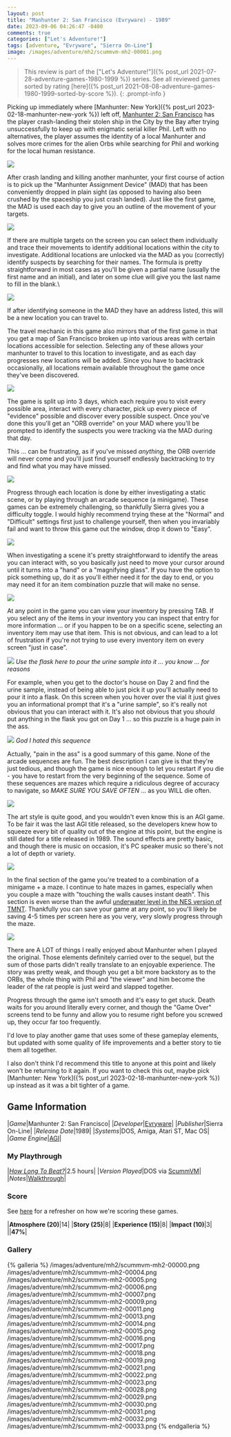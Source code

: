 ```yaml
---
layout: post
title: "Manhunter 2: San Francisco (Evryware) - 1989"
date: 2023-09-06 04:26:47 -0400
comments: true
categories: ["Let's Adventure!"]
tags: [adventure, "Evryware", "Sierra On-Line"]
image: /images/adventure/mh2/scummvm-mh2-00001.png
---
```

> This review is part of the ["Let's Adventure!"]({% post_url 2021-07-28-adventure-games-1980-1999 %}) series. See all reviewed games sorted by rating [here]({% post_url 2021-08-08-adventure-games-1980-1999-sorted-by-score %}).
{: .prompt-info }

Picking up immediately where [Manhunter: New York]({% post_url 2023-02-18-manhunter-new-york %}) left off, [Manhunter 2: San Francisco](https://en.wikipedia.org/wiki/Manhunter_2:_San_Francisco) has the player crash-landing their stolen ship in the City by the Bay after trying unsuccessfully to keep up with enigmatic serial killer Phil. Left with no alternatives, the player assumes the identity of a local Manhunter and solves more crimes for the alien Orbs while searching for Phil and working for the local human resistance.

![](/images/adventure/mh2/scummvm-mh2-00002.png)

After crash landing and killing another manhunter, your first course of action is to pick up the "Manhunter Assignment Device" (MAD) that has been conveniently dropped in plain sight (as opposed to having also been crushed by the spaceship you just crash landed). Just like the first game, the MAD is used each day to give you an outline of the movement of your targets.

![](/images/adventure/mh2/scummvm-mh2-00003.png)

If there are multiple targets on the screen you can select them individually and trace their movements to identify additional locations within the city to investigate. Additional locations are unlocked via the MAD as you (correctly) identify suspects by searching for their names. The formula is pretty straightforward in most cases as you'll be given a partial name (usually the first name and an initial), and later on some clue will give you the last name to fill in the blank.\

![](/images/adventure/mh2/scummvm-mh2-00020.png)

If after identifying someone in the MAD they have an address listed, this will be a new location you can travel to.

The travel mechanic in this game also mirrors that of the first game in that you get a map of San Francisco broken up into various areas with certain locations accessible for selection. Selecting any of these allows your manhunter to travel to this location to investigate, and as each day progresses new locations will be added. Since you have to backtrack occasionally, all locations remain available throughout the game once they've been discovered.

![](/images/adventure/mh2/scummvm-mh2-00012.png)

The game is split up into 3 days, which each require you to visit every possible area, interact with every character, pick up every piece of "evidence" possible and discover every possible suspect. Once you've done this you'll get an "ORB override" on your MAD where you'll be prompted to identify the suspects you were tracking via the MAD during that day.

This ... can be frustrating, as if you've missed _anything_, the ORB override will never come and you'll just find yourself endlessly backtracking to try and find what you may have missed.

![](/images/adventure/mh2/scummvm-mh2-00008.png)

Progress through each location is done by either investigating a static scene, or by playing through an arcade sequence (a minigame). These games can be extremely challenging, so thankfully Sierra gives you a difficulty toggle. I would highly recommend trying these at the "Normal" and "Difficult" settings first just to challenge yourself, then when you invariably fail and want to throw this game out the window, drop it down to "Easy".

![](/images/adventure/mh2/scummvm-mh2-00010.png)

When investigating a scene it's pretty straightforward to identify the areas you can interact with, so you basically just need to move your cursor around until it turns into a "hand" or a "magnifying glass". If you have the option to pick something up, do it as you'll either need it for the day to end, or you may need it for an item combination puzzle that will make no sense.

![](/images/adventure/mh2/scummvm-mh2-00027.png)

At any point in the game you can view your inventory by pressing TAB. If you select any of the items in your inventory you can inspect that entry for more information ... or if you happen to be on a specific scene, selecting an inventory item may use that item. This is not obvious, and can lead to a lot of frustration if you're not trying to use every inventory item on every screen "just in case".

![](/images/adventure/mh2/scummvm-mh2-00024.png)
_Use the flask here to pour the urine sample into it ... you know ... for reasons_

For example, when you get to the doctor's house on Day 2 and find the urine sample, instead of being able to just pick it up you'll actually need to pour it into a flask. On this screen when you hover over the vial it just gives you an informational prompt that it's a "urine sample", so it's really not obvious that you can interact with it. It's also not obvious that you _should_ put anything in the flask you got on Day 1 ... so this puzzle is a huge pain in the ass.

![](/images/adventure/mh2/scummvm-mh2-00026.png)
_God I hated this sequence_

Actually, "pain in the ass" is a good summary of this game. None of the arcade sequences are fun. The best description I can give is that they're just tedious, and though the game is nice enough to let you restart if you die - you have to restart from the very beginning of the sequence. Some of these sequences are mazes which require a ridiculous degree of accuracy to navigate, so _MAKE SURE YOU SAVE OFTEN_ ... as you WILL die often.

![](/images/adventure/mh2/scummvm-mh2-00025.png)

The art style is quite good, and you wouldn't even know this is an AGI game. To be fair it was the last AGI title released, so the developers knew how to squeeze every bit of quality out of the engine at this point, but the engine is still dated for a title released in 1989. The sound effects are pretty basic, and though there is music on occasion, it's PC speaker music so there's not a lot of depth or variety.

![](/images/adventure/mh2/scummvm-mh2-00034.png)

In the final section of the game you're treated to a combination of a minigame + a maze. I continue to hate mazes in games, especially when you couple a maze with "touching the walls causes instant death". This section is even worse than the awful [underwater level in the NES version of TMNT](https://screenrant.com/teenage-mutant-ninja-turtles-dam-level-co-creator/). Thankfully you can save your game at any point, so you'll likely be saving 4-5 times per screen here as you very, very slowly progress through the maze.

![](/images/adventure/mh2/scummvm-mh2-00035.png)

There are A LOT of things I really enjoyed about Manhunter when I played the original. Those elements definitely carried over to the sequel, but the sum of those parts didn't really translate to an enjoyable experience. The story was pretty weak, and though you get a bit more backstory as to the ORBs, the whole thing with Phil and "the viewer" and him become the leader of the rat people is just weird and slapped together.

Progress through the game isn't smooth and it's easy to get stuck. Death waits for you around literally every corner, and though the "Game Over" screens tend to be funny and allow you to resume right before you screwed up, they occur far too frequently.

I'd love to play another game that uses some of these gameplay elements, but updated with some quality of life improvements and a better story to tie them all together.

I also don't think I'd recommend this title to anyone at this point and likely won't be returning to it again. If you want to check this out, maybe pick [Manhunter: New York]({% post_url 2023-02-18-manhunter-new-york %}) up instead as it was a bit tighter of a game.

## Game Information

|*Game*|Manhunter 2: San Francisco|
|*Developer*|[Evryware](https://en.wikipedia.org/wiki/Evryware)|
|*Publisher*|Sierra On-Line|
|*Release Date*|1989|
|*Systems*|DOS, Amiga, Atari ST, Mac OS|
|*Game Engine*|[AGI](https://wiki.scummvm.org/index.php/SCI)|

### My Playthrough

|[*How Long To Beat?*](https://howlongtobeat.com/game/23176)|2.5 hours|
|*Version Played*|DOS via [ScummVM](https://www.scummvm.org/)|
|*Notes*|[Walkthrough](https://www.walkthroughking.com/text/manhunter2.aspx)|

### Score

See [here](https://www.alexbevi.com/blog/2021/07/28/adventure-games-1980-1999/#scoring) for a refresher on how we're scoring these games.

|**Atmosphere (20)**|14|
|**Story (25)**|8|
|**Experience (15)**|8|
|**Impact (10)**|3|
||**47%**|

### Gallery

{% galleria %}
/images/adventure/mh2/scummvm-mh2-00000.png
/images/adventure/mh2/scummvm-mh2-00004.png
/images/adventure/mh2/scummvm-mh2-00005.png
/images/adventure/mh2/scummvm-mh2-00006.png
/images/adventure/mh2/scummvm-mh2-00007.png
/images/adventure/mh2/scummvm-mh2-00009.png
/images/adventure/mh2/scummvm-mh2-00011.png
/images/adventure/mh2/scummvm-mh2-00013.png
/images/adventure/mh2/scummvm-mh2-00014.png
/images/adventure/mh2/scummvm-mh2-00015.png
/images/adventure/mh2/scummvm-mh2-00016.png
/images/adventure/mh2/scummvm-mh2-00017.png
/images/adventure/mh2/scummvm-mh2-00018.png
/images/adventure/mh2/scummvm-mh2-00019.png
/images/adventure/mh2/scummvm-mh2-00021.png
/images/adventure/mh2/scummvm-mh2-00022.png
/images/adventure/mh2/scummvm-mh2-00023.png
/images/adventure/mh2/scummvm-mh2-00028.png
/images/adventure/mh2/scummvm-mh2-00029.png
/images/adventure/mh2/scummvm-mh2-00030.png
/images/adventure/mh2/scummvm-mh2-00031.png
/images/adventure/mh2/scummvm-mh2-00032.png
/images/adventure/mh2/scummvm-mh2-00033.png
{% endgalleria %}